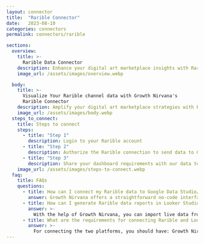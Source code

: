 ```yaml
---
layout: connector
title:  "Rarible Connector"
date:   2023-08-10
categories: connectors
permalink: connectors/rarible

sections:
  overview:
    title: >-
      Rarible Data Connector
    description: Enhance your digital art marketplace insights with Rarible integration. Seamlessly merge marketplace data from Rarible with Looker Studio's analytical capabilities, unlocking insights that shape creative strategies, user engagement, and operational excellence.
    image_url: /assets/images/overview.webp

  body:
    title: >-
      Visualize Your Rarible channel data with Growth Nirvana's
      Rarible Connector
    description: Amplify your digital art marketplace strategies with Rarible insights integrated into Looker Studio.
    image_url: /assets/images/body.webp
  steps_to_connect:
    title: Steps to connect
    steps:
      - title: "Step 1"
        description: Login to your Rarible account
      - title: "Step 2"
        description: Authorize the Rarible connection to send data to Growth Nirvana
      - title: "Step 3"
        description: Share your dashboard requirements with our data team. We will build the report for you.
    image_url: /assets/images/steps-to-connect.webp
  faq:
    title: FAQs
    questions:
      - title: How can I connect my Rarible data to Google Data Studio/Looker Studio?
        answer: Growth Nirvana offers a straightforward no-code interface to connect to Rarible data sources.
      - title: How can I generate Rarible data reports in Looker Studio?
        answer: >-
          With the help of Growth Nirvana, you can import live data from Rarible into Looker Studio. These data can be viewed in charts, tables, and dashboards to generate branded reports that can be shared instantly.
      - title: What are the requirements for connecting Rarible and Looker Studio?
        answer: >-
          For connecting the two platforms, you should have: Growth Nirvana Account and Rarible Ads Account
---
```

